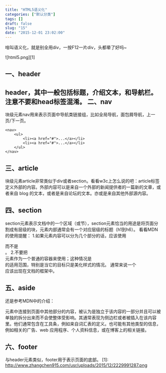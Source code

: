```yaml
---
title: "HTML5语义化"
categories: ["默认分类"]
tags: []
draft: false
slug: "15"
date: "2015-12-01 23:02:00"
---
```


啥叫语义化，就是别全用div，一按F12一片div，头都晕了好吗~

![html5.png][1]

一、header
--------
header，其中一般包括标题，介绍文本，和导航栏。注意不要和head标签混淆。
二、nav
-----
块级元素nav用来表示页面中导航类链接组，比如全局导航，面包屑导航，上一页/下一页。

    <nav>
        <ul>
            <li><a href="#">...</a></li>
            <li><a href="#">...</a></li>
        </ul>
    </nav>

三、article
---------
块级元素article非常类似于div或者section。看看w3c上怎么说的吧：article标签定义外部的内容。外部内容可以是来自一个外部的新闻提供者的一篇新的文章，或者来自 blog 的文本，或者是来自论坛的文本。亦或是来自其他外部源内容。

四、section
---------
section元素表示文档中的一个区域（或节），section元素恰当的用途是将页面分割成有层级的块，元素内部通常会有一个对应层级的标题（h1到h6）。
看看MDN的使用提醒：
1.如果元素内容可以分为几个部分的话，应该使用 <article> 而不是 <section>。
2.不要把 <section> 元素作为一个普通的容器来使用；这种情况是 <div> 的适用范围，特别是当它的目标只是美化样式的情况。 通常来说一个 <section> 应该出现在文档的框架中。

五、aside
-------

还是参考MDN中的介绍：<aside> 元素中连接到页面中其他部分的内容，被认为是独立于该内容的一部分并且可以被单独的拆分出来而不会使整体受影响。其通常表现为侧边栏或者被插入在该内容里。他们通常包含在工具条，例如来自词汇表的定义。也可能有其他类型的信息，例如相关的广告、web 应用程序、个人资料信息，或在博客上的相关链接。

六、footer
--------
与header元素类似，footer用于表示页面的底部。
  [1]: http://www.zhangchen915.com/usr/uploads/2015/12/2229991287.png
